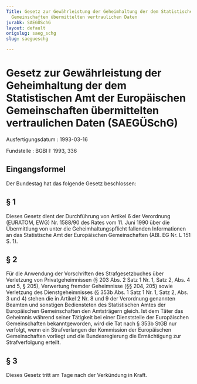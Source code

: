 ```yaml
---
Title: Gesetz zur Gewährleistung der Geheimhaltung der dem Statistischen Amt der Europäischen
  Gemeinschaften übermittelten vertraulichen Daten
jurabk: SAEGÜSchG
layout: default
origslug: saeg_schg
slug: saegueschg

---
```


# Gesetz zur Gewährleistung der Geheimhaltung der dem Statistischen Amt der Europäischen Gemeinschaften übermittelten vertraulichen Daten (SAEGÜSchG)

Ausfertigungsdatum
:   1993-03-16

Fundstelle
:   BGBl I: 1993, 336



## Eingangsformel

Der Bundestag hat das folgende Gesetz beschlossen:


## § 1

Dieses Gesetz dient der Durchführung von Artikel 6 der Verordnung
(EURATOM, EWG) Nr. 1588/90 des Rates vom 11. Juni 1990 über die
Übermittlung von unter die Geheimhaltungspflicht fallenden
Informationen an das Statistische Amt der Europäischen Gemeinschaften
(ABl. EG Nr. L 151 S. 1).


## § 2

Für die Anwendung der Vorschriften des Strafgesetzbuches über
Verletzung von Privatgeheimnissen (§ 203 Abs. 2 Satz 1 Nr. 1, Satz 2,
Abs. 4 und 5, § 205), Verwertung fremder Geheimnisse (§§ 204, 205)
sowie Verletzung des Dienstgeheimnisses (§ 353b Abs. 1 Satz 1 Nr. 1,
Satz 2, Abs. 3 und 4) stehen die in Artikel 2 Nr. 8 und 9 der
Verordnung genannten Beamten und sonstigen Bediensteten des
Statistischen Amtes der Europäischen Gemeinschaften den Amtsträgern
gleich. Ist dem Täter das Geheimnis während seiner Tätigkeit bei einer
Dienststelle der Europäischen Gemeinschaften bekanntgeworden, wird die
Tat nach § 353b StGB nur verfolgt, wenn ein Strafverlangen der
Kommission der Europäischen Gemeinschaften vorliegt und die
Bundesregierung die Ermächtigung zur Strafverfolgung erteilt.


## § 3

Dieses Gesetz tritt am Tage nach der Verkündung in Kraft.


